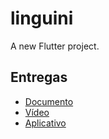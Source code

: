 # linguini

A new Flutter project.

## Entregas

- [Documento](https://docs.google.com/document/d/1j7RMiSUf79u9PFLmdUlhlNZN5ftk28btkL8Uq-hjk4U/edit)
- [Vídeo](https://docs.flutter.dev/cookbook)
- [Aplicativo](https://drive.google.com/file/d/1tLoj2Y_WY9GrnwmhwGi8fIu26OSNjTMn/view?usp=sharing)

